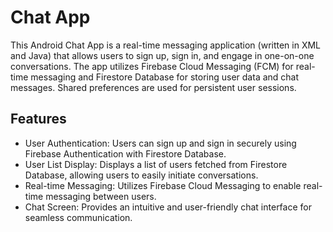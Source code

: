 # Chat App

This Android Chat App is a real-time messaging application (written in XML and Java) that allows users to sign up, sign in, and engage in one-on-one conversations. The app utilizes Firebase Cloud Messaging (FCM) for real-time messaging and Firestore Database for storing user data and chat messages. Shared preferences are used for persistent user sessions.

## Features

- User Authentication: Users can sign up and sign in securely using Firebase Authentication with Firestore Database.
- User List Display: Displays a list of users fetched from Firestore Database, allowing users to easily initiate conversations.
- Real-time Messaging: Utilizes Firebase Cloud Messaging to enable real-time messaging between users.
- Chat Screen: Provides an intuitive and user-friendly chat interface for seamless communication.